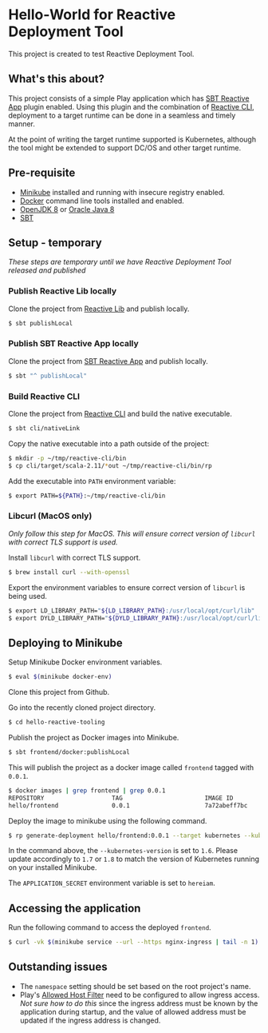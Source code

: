 # Hello-World for Reactive Deployment Tool

This project is created to test Reactive Deployment Tool.

## What's this about?

This project consists of a simple Play application which has [SBT Reactive App](TODO) plugin enabled. Using this plugin and the combination of [Reactive CLI](TODO), deployment to a target runtime can be done in a seamless and timely manner.

At the point of writing the target runtime supported is Kubernetes, although the tool might be extended to support DC/OS and other target runtime.

## Pre-requisite

* [Minikube](TODO) installed and running with insecure registry enabled.
* [Docker](TODO) command line tools installed and enabled.
* [OpenJDK 8](TODO) or [Oracle Java 8](TODO)
* [SBT](TODO)

## Setup - temporary

_These steps are temporary until we have Reactive Deployment Tool released and published_

### Publish Reactive Lib locally

Clone the project from [Reactive Lib](TODO) and publish locally.

```bash
$ sbt publishLocal
```

### Publish SBT Reactive App locally

Clone the project from [SBT Reactive App](TODO) and publish locally.

```bash
$ sbt "^ publishLocal"
```

### Build Reactive CLI

Clone the project from [Reactive CLI](TODO) and build the native executable.

```bash
$ sbt cli/nativeLink
```

Copy the native executable into a path outside of the project:

```bash
$ mkdir -p ~/tmp/reactive-cli/bin
$ cp cli/target/scala-2.11/*out ~/tmp/reactive-cli/bin/rp
```

Add the executable into `PATH` environment variable:

```bash
$ export PATH=${PATH}:~/tmp/reactive-cli/bin
```

### Libcurl (MacOS only)

_Only follow this step for MacOS. This will ensure correct version of `libcurl` with correct TLS support is used._

Install `libcurl` with correct TLS support.

```bash
$ brew install curl --with-openssl
```

Export the environment variables to ensure correct version of `libcurl` is being used.

```bash
$ export LD_LIBRARY_PATH="${LD_LIBRARY_PATH}:/usr/local/opt/curl/lib"
$ export DYLD_LIBRARY_PATH="${DYLD_LIBRARY_PATH}:/usr/local/opt/curl/lib"
```

## Deploying to Minikube

Setup Minikube Docker environment variables.

```bash
$ eval $(minikube docker-env)
```

Clone this project from Github.

Go into the recently cloned project directory.

```bash
$ cd hello-reactive-tooling
```

Publish the project as Docker images into Minikube.

```bash
$ sbt frontend/docker:publishLocal
```

This will publish the project as a docker image called `frontend` tagged with `0.0.1`.

```bash
$ docker images | grep frontend | grep 0.0.1
REPOSITORY                   TAG                       IMAGE ID            CREATED             SIZE
hello/frontend               0.0.1                     7a72abeff7bc        2 minutes ago       166MB
```

Deploy the image to minikube using the following command.

```bash
$ rp generate-deployment hello/frontend:0.0.1 --target kubernetes --kubernetes-version 1.6 --env APPLICATION_SECRET=hereiam | kubectl apply -f -
```

In the command above, the `--kubernetes-version` is set to `1.6`. Please update accordingly to `1.7` or `1.8` to match the version of Kubernetes running on your installed Minikube.

The `APPLICATION_SECRET` environment variable is set to `hereiam`.

## Accessing the application

Run the following command to access the deployed `frontend`.

```bash
$ curl -vk $(minikube service --url --https nginx-ingress | tail -n 1)
```

## Outstanding issues

* The `namespace` setting should be set based on the root project's name.
* Play's [Allowed Host Filter](https://www.playframework.com/documentation/2.6.x/AllowedHostsFilter) need to be configured to allow ingress access. _Not sure how to do this_ since the ingress address must be known by the application during startup, and the value of allowed address must be updated if the ingress address is changed.

##

